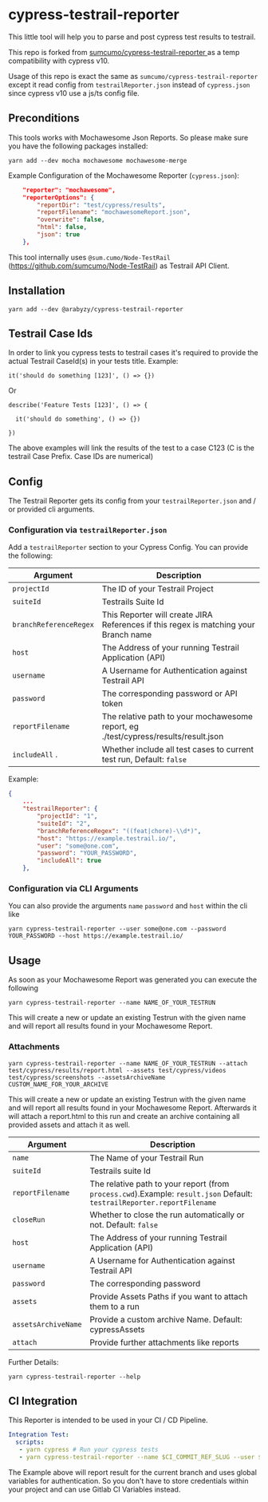 # cypress-testrail-reporter
This little tool will help you to parse and post cypress test results to testrail.

This repo is forked from [sumcumo/cypress-testrail-reporter
](https://github.com/sumcumo/cypress-testrail-reporter) as a temp compatibility with cypress v10.

Usage of this repo is exact the same as `sumcumo/cypress-testrail-reporter` except it read config from `testrailReporter.json` instead of `cypress.json` since cypress v10 use a js/ts config file.

## Preconditions
This tools works with Mochawesome Json Reports. So please make sure you have the following packages installed: 
```
yarn add --dev mocha mochawesome mochawesome-merge
```


Example Configuration of the Mochawesome Reporter (`cypress.json`): 
``` json
    "reporter": "mochawesome",
    "reporterOptions": {
        "reportDir": "test/cypress/results",
        "reportFilename": "mochawesomeReport.json",
        "overwrite": false,
        "html": false,
        "json": true
    },
```

This tool internally uses `@sum.cumo/Node-TestRail` (https://github.com/sumcumo/Node-TestRail) as Testrail API Client.

## Installation
```
yarn add --dev @arabyzy/cypress-testrail-reporter
```

## Testrail Case Ids
In order to link you cypress tests to testrail cases it's required to provide the actual Testrail CaseId(s) in your tests title.
Example:
```
it('should do something [123]', () => {})
```
Or
```
describe('Feature Tests [123]', () => {

  it('should do something', () => {})
  
})
```

The above examples will link the results of the test to a case C123 (C is the testrail Case Prefix. Case IDs are numerical)


## Config
The Testrail Reporter gets its config from your `testrailReporter.json` and / or provided cli arguments.

### Configuration via `testrailReporter.json`
Add a `testrailReporter` section to your Cypress Config. You can provide the following:

Argument                    | Description
------                      | ------
`projectId`                 | The ID of your Testrail Project
`suiteId`                   | Testrails Suite Id
`branchReferenceRegex`      | This Reporter will create JIRA References if this regex is matching your Branch name
`host`                      | The Address of your running Testrail Application (API)
`username`                  | A Username for Authentication against Testrail API
`password`                  | The corresponding password or API token
`reportFilename`            | The relative path to your mochawesome report, eg ./test/cypress/results/result.json
`includeAll` .              | Whether include all test cases to current test run, Default: `false`

Example:
``` json
{
    ...
    "testrailReporter": {
        "projectId": "1",
        "suiteId": "2",
        "branchReferenceRegex": "((feat|chore)-\\d*)",
        "host": "https://example.testrail.io/",
        "user": "some@one.com",
        "password": "YOUR_PASSWORD",
        "includeAll": true
    },
```

### Configuration via CLI Arguments
You can also provide the arguments `name` `password` and `host` within the cli like
```
yarn cypress-testrail-reporter --user some@one.com --password YOUR_PASSWORD --host https://example.testrail.io/
``` 

## Usage
As soon as your Mochawesome Report was generated you can execute the following
```
yarn cypress-testrail-reporter --name NAME_OF_YOUR_TESTRUN
```
This will create a new or update an existing Testrun with the given name and will report all results found in your Mochawesome Report.

### Attachments
```
yarn cypress-testrail-reporter --name NAME_OF_YOUR_TESTRUN --attach test/cypress/results/report.html --assets test/cypress/videos test/cypress/screenshots --assetsArchiveName CUSTOM_NAME_FOR_YOUR_ARCHIVE
```
This will create a new or update an existing Testrun with the given name and will report all results found in your Mochawesome Report.
Afterwards it will attach a report.html to this run and create an archive containing all provided assets and attach it as well. 



Argument                    | Description
------                      | ------
`name`                      | The Name of your Testrail Run
`suiteId`                   | Testrails suite Id
`reportFilename`            | The relative path to your report (from `process.cwd`).Example: `result.json`  Default: `testrailReporter.reportFilename`
`closeRun`                  | Whether to close the run automatically or not. Default: `false`
`host`                      | The Address of your running Testrail Application (API)
`username`                  | A Username for Authentication against Testrail API
`password`                  | The corresponding password
`assets`                    | Provide Assets Paths if you want to attach them to a run
`assetsArchiveName`         | Provide a custom archive Name. Default: cypressAssets
`attach`                    | Provide further attachments like reports

Further Details:
```
yarn cypress-testrail-reporter --help
```

## CI Integration

This Reporter is intended to be used in your CI / CD Pipeline. 

```yaml
Integration Test:
  scripts:
   - yarn cypress # Run your cypress tests
   - yarn cypress-testrail-reporter --name $CI_COMMIT_REF_SLUG --user $TESTRAIL_USERNAME --password $TESTRAIL_PASSWORD
```

The Example above will report result for the current branch and uses global variables for authentication. So you don't have to store credentials within your project and can use Gitlab CI Variables instead.
